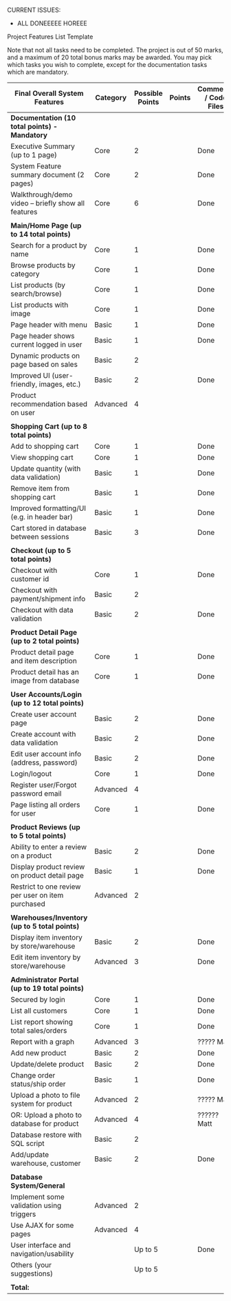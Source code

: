 CURRENT ISSUES: 
- ALL DONEEEEE HOREEE

Project Features List Template

Note that not all tasks need to be completed. The project is out of 50 marks, and a maximum of 20 total bonus marks may be awarded. You may pick which tasks you wish to complete, except for the documentation tasks which are mandatory.

| Final Overall System Features                       | Category	| Possible Points	| Points	| Comments / Code Files |
| --------------------------------------------------- | --------- | --------------- | ------- | --------------------- |
| **Documentation (10 total points) - Mandatory**                                                                     |
| Executive Summary (up to 1 page)	                  | Core	    |         2		    |       	| Done                  |
| System Feature summary document (2 pages)	          | Core	    |         2		    |       	| Done                  |
| Walkthrough/demo video – briefly show all features	| Core	    |         6		    |       	| Done                  |
| |
| **Main/Home Page (up to 14 total points)**                                                                          |
| Search for a product by name	                      | Core	    |         1		    |       	|  Done             |
| Browse products by category                         | Core	    |         1		    |       	|  Done             |
| List products (by search/browse)	                  | Core	    |         1		    |       	|  Done             |
| List products with image | Core	| 1| | Done |
| Page header with menu	| Basic	| 1 | | Done |
| Page header shows current logged in user	| Basic | 1 | |Done |
| Dynamic products on page based on sales	| Basic |	2	|	
| Improved UI (user-friendly, images, etc.)	| Basic	| 2	| |Done |
| Product recommendation based on user | Advanced	| 4		|
| |
| **Shopping Cart (up to 8 total points)** |
| Add to shopping cart	| Core	| 1 |	|Done |	
| View shopping cart	| Core	| 1	| |Done |
| Update quantity (with data validation) | Basic	| 1	| |Done|
| Remove item from shopping cart	| Basic	| 1	|	 |Done |
| Improved formatting/UI (e.g. in header bar)	| Basic	| 1	| |Done |
| Cart stored in database between sessions | Basic	| 3	|	|Done |
| |
|**Checkout (up to 5 total points)**|
|Checkout with customer id	| Core	| 1	|	|Done |
|Checkout with payment/shipment info	| Basic	| 2 |
|Checkout with data validation	| Basic	| 2 | |Done |
| |
|**Product Detail Page (up to 2 total points)**|
| Product detail page and item description	| Core	| 1	| | Done | 
| Product detail has an image from database	| Core	| 1	|	| Done |
| |
|**User Accounts/Login (up to 12 total points)**|
| Create user account page	| Basic	| 2	| | Done |
| Create account with data validation	| Basic	| 2	| | Done |
| Edit user account info (address, password)	| Basic	| 2	|	| Done|
| Login/logout	| Core	| 1	| |Done |
| Register user/Forgot password email	| Advanced	| 4	|
| Page listing all orders for user	| Core	| 1	| |Done
| |
|**Product Reviews (up to 5 total points)**|
| Ability to enter a review on a product	| Basic	| 2	| |Done|
| Display product review on product detail page	| Basic	| 1	|	|Done|
| Restrict to one review per user on item purchased	| Advanced | 2	|	
| |
|**Warehouses/Inventory (up to 5 total points)**|
| Display item inventory by store/warehouse	| Basic |	2 |	|Done|
| Edit item inventory by store/warehouse | Advanced | 3	| |Done|
| |
|**Administrator Portal (up to 19 total points)**|	
| Secured by login	| Core	| 1	|	|Done |
| List all customers	| Core	| 1	| |Done|
| List report showing total sales/orders	| Core	| 1	| |Done |
| Report with a graph	| Advanced	| 3	|   |????? Matt |
| Add new product	| Basic	| 2	|	|Done|
| Update/delete product	| Basic	| 2	|	|Done|
| Change order status/ship order	| Basic	| 1	| |Done|
| Upload a photo to file system for product	| Advanced	| 2	| |????? Matt |
| OR: Upload a photo to database for product	| Advanced	| 4	|	|?????? Matt |
| Database restore with SQL script	| Basic	| 2	|	
| Add/update warehouse, customer	| Basic	| 2 |	|Done|	
| |			
|**Database System/General**|		
| Implement some validation using triggers |	Advanced	| 2	|	
| Use AJAX for some pages	| Advanced	| 4	|
| User interface and navigation/usability | |	Up to 5	| |Done |
| Others (your suggestions)	|	| Up to 5	|
| |
| **Total:** |
